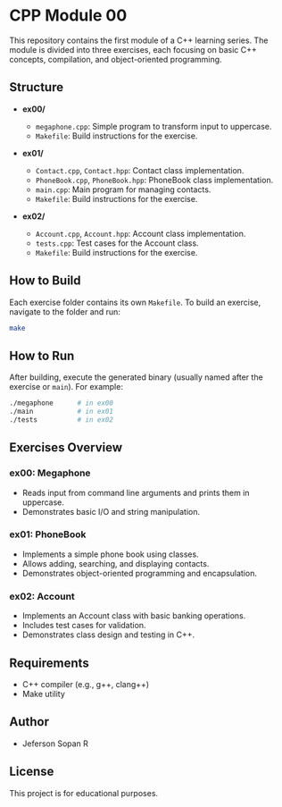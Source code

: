 # CPP Module 00

This repository contains the first module of a C++ learning series. The module is divided into three exercises, each focusing on basic C++ concepts, compilation, and object-oriented programming.

## Structure

- **ex00/**
  - `megaphone.cpp`: Simple program to transform input to uppercase.
  - `Makefile`: Build instructions for the exercise.

- **ex01/**
  - `Contact.cpp`, `Contact.hpp`: Contact class implementation.
  - `PhoneBook.cpp`, `PhoneBook.hpp`: PhoneBook class implementation.
  - `main.cpp`: Main program for managing contacts.
  - `Makefile`: Build instructions for the exercise.

- **ex02/**
  - `Account.cpp`, `Account.hpp`: Account class implementation.
  - `tests.cpp`: Test cases for the Account class.
  - `Makefile`: Build instructions for the exercise.

## How to Build

Each exercise folder contains its own `Makefile`. To build an exercise, navigate to the folder and run:

```bash
make
```

## How to Run

After building, execute the generated binary (usually named after the exercise or `main`). For example:

```bash
./megaphone      # in ex00
./main           # in ex01
./tests          # in ex02
```

## Exercises Overview

### ex00: Megaphone
- Reads input from command line arguments and prints them in uppercase.
- Demonstrates basic I/O and string manipulation.

### ex01: PhoneBook
- Implements a simple phone book using classes.
- Allows adding, searching, and displaying contacts.
- Demonstrates object-oriented programming and encapsulation.

### ex02: Account
- Implements an Account class with basic banking operations.
- Includes test cases for validation.
- Demonstrates class design and testing in C++.

## Requirements
- C++ compiler (e.g., g++, clang++)
- Make utility

## Author
- Jeferson Sopan R

## License
This project is for educational purposes.

